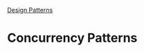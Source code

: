 [Design Patterns](../README.md)

# Concurrency Patterns

<!--
TODO:
- [Barrier](./barrier/)
- [Future](./future/)
- [Pipeline](./pipeline/)

- [Workers Pool](./workers-pool/)
- [Publish/Subscriber](./publish-subscriber/)
-->